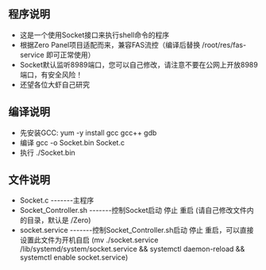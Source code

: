 
## 程序说明
* 这是一个使用Socket接口来执行shell命令的程序
* 根据Zero Panel项目适配而来，兼容FAS流控（编译后替换 /root/res/fas-service 即可正常使用）
* Socket默认监听8989端口，您可以自己修改，请注意不要在公网上开放8989端口，有安全风险！
* 还望各位大虾自己研究


## 编译说明
* 先安装GCC: yum -y install gcc gcc++ gdb 
* 编译 gcc -o Socket.bin Socket.c
* 执行 ./Socket.bin


## 文件说明
* Socket.c -------主程序
* Socket_Controller.sh -------控制Socket启动 停止 重启 (请自己修改文件内的目录，默认是 /Zero)
* socket.service -------控制Socket_Controller.sh启动 停止 重启，可以直接设置此文件为开机自启 (mv ./socket.service /lib/systemd/system/socket.service && systemctl daemon-reload && systemctl enable socket.service)
